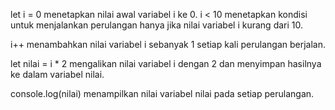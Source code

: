 let i = 0 menetapkan nilai awal variabel i ke 0.
i < 10 menetapkan kondisi untuk menjalankan perulangan hanya jika nilai variabel i kurang dari 10.

i++ menambahkan nilai variabel i sebanyak 1 setiap kali perulangan berjalan.

let nilai = i \* 2 mengalikan nilai variabel i dengan 2 dan menyimpan hasilnya ke dalam variabel nilai.

console.log(nilai) menampilkan nilai variabel nilai pada setiap perulangan.
